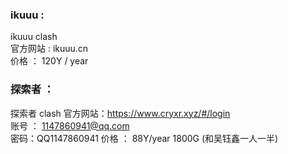 ### ikuuu :
ikuuu  clash  
官方网站 : ikuuu.cn   
价格 ： 120Y / year


### 探索者 ：
探索者 clash 
官方网站：https://www.cryxr.xyz/#/login    
账号 ： 1147860941@qq.com  
密码：QQ1147860941 
价格 ： 88Y/year  1800G (和吴钰鑫一人一半) 
